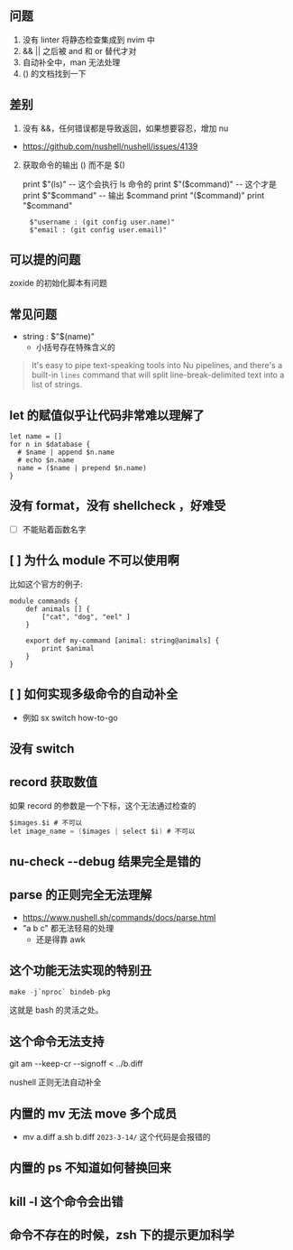 ## 问题
1. 没有 linter 将静态检查集成到 nvim 中
2. && || 之后被 and 和 or 替代才对
3. 自动补全中，man 无法处理
4. () 的文档找到一下

## 差别
1. 没有 &&，任何错误都是导致返回，如果想要容忍，增加 nu
  - https://github.com/nushell/nushell/issues/4139
2. 获取命令的输出 () 而不是 $()

	print $"(ls)" -- 这个会执行 ls 命令的
	print $"($command)" -- 这个才是
	print $"$command" -- 输出 $command
	print "($command)"
	print "$command"

```nu
	 $"username : (git config user.name)"
	 $"email : (git config user.email)"
```

## 可以提的问题
zoxide 的初始化脚本有问题

## 常见问题
- string : $"$(name)"
  - 小括号存在特殊含义的

> It's easy to pipe text-speaking tools into Nu pipelines, and there's a built-in `lines` command that will split line-break-delimited text into a list of strings.

## let 的赋值似乎让代码非常难以理解了

```nu
let name = []
for n in $database {
  # $name | append $n.name
  # echo $n.name
  name = ($name | prepend $n.name)
}
```

## 没有 format，没有 shellcheck ，好难受
- [ ] 不能贴着函数名字

## [ ] 为什么 module 不可以使用啊
比如这个官方的例子:
```nu
module commands {
    def animals [] {
        ["cat", "dog", "eel" ]
    }

    export def my-command [animal: string@animals] {
        print $animal
    }
}
```

## [ ]  如何实现多级命令的自动补全
- 例如 sx switch how-to-go

## 没有 switch

## record 获取数值
如果 record 的参数是一个下标，这个无法通过检查的
```c
$images.$i # 不可以
let image_name = ($images | select $i) # 不可以
```
## nu-check --debug 结果完全是错的

## parse 的正则完全无法理解
- https://www.nushell.sh/commands/docs/parse.html
- "a  b           c" 都无法轻易的处理
  - 还是得靠 awk


## 这个功能无法实现的特别丑
```c
make -j`nproc` bindeb-pkg
```
这就是 bash 的灵活之处。

## 这个命令无法支持

git am --keep-cr --signoff < ../b.diff

nushell 正则无法自动补全

## 内置的 mv 无法 move 多个成员
- mv a.diff a.sh b.diff `2023-3-14/` 这个代码是会报错的

## 内置的 ps 不知道如何替换回来

## kill -l 这个命令会出错

## 命令不存在的时候，zsh 下的提示更加科学
